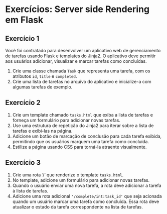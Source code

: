 # Exercícios: Server side Rendering em Flask


## Exercício 1
Você foi contratado para desenvolver um aplicativo web de gerenciamento de tarefas usando Flask e templates do Jinja2. O aplicativo deve permitir aos usuários adicionar, visualizar e marcar tarefas como concluídas.

1. Crie uma classe chamada `Task` que representa uma tarefa, com os atributos `id`, `title` e `completed`. 
2.  Crie uma lista de tarefas no arquivo do aplicativo e inicialize-a com algumas tarefas de exemplo.

## Exercício 2

1. Crie um template chamado `tasks.html` que exiba a lista de tarefas e forneça um formulário para adicionar novas tarefas. 
4. Use uma estrutura de repetição do Jinja2 para iterar sobre a lista de tarefas e exibi-las na página.
5. Adicione um botão de marcação de conclusão para cada tarefa exibida, permitindo que os usuários marquem uma tarefa como concluída.
6. Estilize a página usando CSS para torná-la atraente visualmente.

## Exercício 3

1. Crie uma rota ‘/‘ que renderize o template `tasks.html`. 
2. No template, adicione um formulário para adicionar novas tarefas.
3. Quando o usuário enviar uma nova tarefa, a rota deve adicionar a tarefa à lista de tarefas.
4. Adicione uma rota adicional `'/complete/int:task_id'` que seja acionada quando um usuário marcar uma tarefa como concluída. Essa rota deve atualizar o estado da tarefa correspondente na lista de tarefas.
